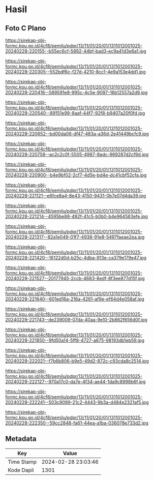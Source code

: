 # Hasil

## Foto C Plano

https://sirekap-obj-formc.kpu.go.id/4cf8/pemilu/pdpr/13/11/01/20/01/1311012001025-20240228-220155--b55ec6cf-5892-44bf-bad3-ec9a41d3e6a1.jpg

https://sirekap-obj-formc.kpu.go.id/4cf8/pemilu/pdpr/13/11/01/20/01/1311012001025-20240228-220305--552bdf6c-f27d-4210-8cc1-4e9a153e4dd1.jpg

https://sirekap-obj-formc.kpu.go.id/4cf8/pemilu/pdpr/13/11/01/20/01/1311012001025-20240228-220416--589591e8-995c-4c5e-9097-16b12557a2d9.jpg

https://sirekap-obj-formc.kpu.go.id/4cf8/pemilu/pdpr/13/11/01/20/01/1311012001025-20240228-220540--89151e99-8aaf-44f7-92f8-b9407a20f0fd.jpg

https://sirekap-obj-formc.kpu.go.id/4cf8/pemilu/pdpr/13/11/01/20/01/1311012001025-20240228-220652--bd00da06-df47-483a-a36d-2e41449bcfc9.jpg

https://sirekap-obj-formc.kpu.go.id/4cf8/pemilu/pdpr/13/11/01/20/01/1311012001025-20240228-220758--ac2c2c0f-5505-4987-8adc-969287d2cf9d.jpg

https://sirekap-obj-formc.kpu.go.id/4cf8/pemilu/pdpr/13/11/01/20/01/1311012001025-20240228-220900--b4e9bf02-2cf7-4d5e-bd4e-dc41cbf52cfa.jpg

https://sirekap-obj-formc.kpu.go.id/4cf8/pemilu/pdpr/13/11/01/20/01/1311012001025-20240228-221121--e6fce8a4-8e43-4150-9431-0b7e07d4da39.jpg

https://sirekap-obj-formc.kpu.go.id/4cf8/pemilu/pdpr/13/11/01/20/01/1311012001025-20240228-221214--4595be88-492f-41c5-b0b0-b4e964583efe.jpg

https://sirekap-obj-formc.kpu.go.id/4cf8/pemilu/pdpr/13/11/01/20/01/1311012001025-20240228-221317--82a1e049-01f7-4938-91e8-5497faeae2ea.jpg

https://sirekap-obj-formc.kpu.go.id/4cf8/pemilu/pdpr/13/11/01/20/01/1311012001025-20240228-221420--16122d0d-b25c-4dba-913e-ca379e179e47.jpg

https://sirekap-obj-formc.kpu.go.id/4cf8/pemilu/pdpr/13/11/01/20/01/1311012001025-20240228-221527--20177945-2ccb-4683-8edf-8f3ee877d15f.jpg

https://sirekap-obj-formc.kpu.go.id/4cf8/pemilu/pdpr/13/11/01/20/01/1311012001025-20240228-221640--601ed16a-216a-4261-af9e-ef64d4e058af.jpg

https://sirekap-obj-formc.kpu.go.id/4cf8/pemilu/pdpr/13/11/01/20/01/1311012001025-20240228-221743--de239009-07da-40aa-9e10-2b862f656d0f.jpg

https://sirekap-obj-formc.kpu.go.id/4cf8/pemilu/pdpr/13/11/01/20/01/1311012001025-20240228-221850--9fd50a14-5ff8-4727-a675-98193db1eb59.jpg

https://sirekap-obj-formc.kpu.go.id/4cf8/pemilu/pdpr/13/11/01/20/01/1311012001025-20240228-222021--f7b6b806-b9e5-49d2-872c-c93cda8c2514.jpg

https://sirekap-obj-formc.kpu.go.id/4cf8/pemilu/pdpr/13/11/01/20/01/1311012001025-20240228-222127--970a17c0-da7e-4f34-ae44-1da9c8998b6f.jpg

https://sirekap-obj-formc.kpu.go.id/4cf8/pemilu/pdpr/13/11/01/20/01/1311012001025-20240228-222241--503c9099-21c2-4443-9b3a-d484e2321af5.jpg

https://sirekap-obj-formc.kpu.go.id/4cf8/pemilu/pdpr/13/11/01/20/01/1311012001025-20240228-222350--59cc2848-fa61-44ea-a1ba-036078e733d2.jpg


## Metadata

| Key        | Value               |
| ---------- | ------------------- |
| Time Stamp | 2024-02-28 23:03:46 |
| Kode Dapil | 1301                |



